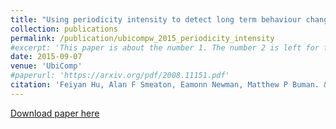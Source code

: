 ```yaml
---
title: "Using periodicity intensity to detect long term behaviour change"
collection: publications
permalink: /publication/ubicompw_2015_periodicity_intensity
#excerpt: 'This paper is about the number 1. The number 2 is left for future work.'
date: 2015-09-07
venue: 'UbiComp'
#paperurl: 'https://arxiv.org/pdf/2008.11151.pdf'
citation: 'Feiyan Hu, Alan F Smeaton, Eamonn Newman, Matthew P Buman. &quot;Using periodicity intensity to detect long term behaviour change.&quot; <i>Adjunct Proceedings of the 2015 ACM International Joint Conference on Pervasive and Ubiquitous Computing and Proceedings of the 2015 ACM International Symposium on Wearable Computers (UbiComp 2015)</i>. '
---
```

<!--- This paper is about the number 1. The number 2 is left for future work.-->
[Download paper here](http://doras.dcu.ie/20782/1/Periodograms-final.pdf)

<!--- Recommended citation: Your Name, You. (2009). "Paper Title Number 1." <i>Journal 1</i>. 1(1) .-->
